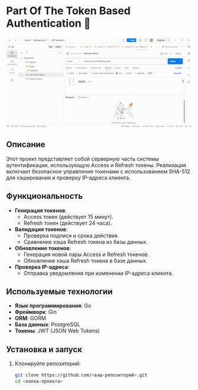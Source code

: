 # Part Of The Token Based Authentication 🔐

![screen](https://github.com/pequod44/go-jwt/blob/dev/Media/access_refresh_tokens.gif)

## Описание
Этот проект представляет собой серверную часть системы аутентификации, использующую Access и Refresh токены. Реализация включает безопасное управление токенами с использованием SHA-512 для хэширования и проверку IP-адреса клиента.

## Функциональность
- **Генерация токенов**:
  - Access токен (действует 15 минут).
  - Refresh токен (действует 24 часа).
- **Валидация токенов**:
  - Проверка подписи и срока действия.
  - Сравнение хэша Refresh токена из базы данных.
- **Обновление токенов**:
  - Генерация новой пары Access и Refresh токенов.
  - Обновление хэша Refresh токена в базе данных.
- **Проверка IP-адреса**:
  - Отправка уведомления при изменении IP-адреса клиента.

## Используемые технологии
- **Язык программирования**: Go
- **Фреймворк**: Gin
- **ORM**: GORM
- **База данных**: PostgreSQL
- **Токены**: JWT (JSON Web Tokens)

## Установка и запуск
1. Клонируйте репозиторий:
   ```bash
   git clone https://github.com/<ваш-репозиторий>.git
   cd <папка-проекта>
